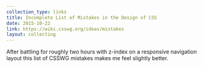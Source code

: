 ```yaml
---
collection_type: links
title: Incomplete List of Mistakes in the Design of CSS
date: 2015-10-22
link: https://wiki.csswg.org/ideas/mistakes
layout: collecting
---
```


After battling for roughly two hours with z-index on a responsive navigation layout this list of CSSWG mistakes makes me feel slightly better.